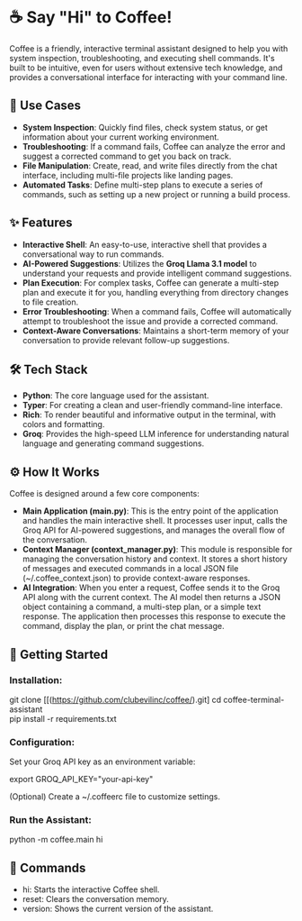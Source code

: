 # **☕ Say "Hi" to Coffee\!**

Coffee is a friendly, interactive terminal assistant designed to help you with system inspection, troubleshooting, and executing shell commands. It's built to be intuitive, even for users without extensive tech knowledge, and provides a conversational interface for interacting with your command line.

## **🚀 Use Cases**

* **System Inspection**: Quickly find files, check system status, or get information about your current working environment.  
* **Troubleshooting**: If a command fails, Coffee can analyze the error and suggest a corrected command to get you back on track.  
* **File Manipulation**: Create, read, and write files directly from the chat interface, including multi-file projects like landing pages.  
* **Automated Tasks**: Define multi-step plans to execute a series of commands, such as setting up a new project or running a build process.

## **✨ Features**

* **Interactive Shell**: An easy-to-use, interactive shell that provides a conversational way to run commands.  
* **AI-Powered Suggestions**: Utilizes the **Groq Llama 3.1 model** to understand your requests and provide intelligent command suggestions.  
* **Plan Execution**: For complex tasks, Coffee can generate a multi-step plan and execute it for you, handling everything from directory changes to file creation.  
* **Error Troubleshooting**: When a command fails, Coffee will automatically attempt to troubleshoot the issue and provide a corrected command.  
* **Context-Aware Conversations**: Maintains a short-term memory of your conversation to provide relevant follow-up suggestions.

## **🛠️ Tech Stack**

* **Python**: The core language used for the assistant.  
* **Typer**: For creating a clean and user-friendly command-line interface.  
* **Rich**: To render beautiful and informative output in the terminal, with colors and formatting.  
* **Groq**: Provides the high-speed LLM inference for understanding natural language and generating command suggestions.

## **⚙️ How It Works**

Coffee is designed around a few core components:

* **Main Application (main.py)**: This is the entry point of the application and handles the main interactive shell. It processes user input, calls the Groq API for AI-powered suggestions, and manages the overall flow of the conversation.  
* **Context Manager (context\_manager.py)**: This module is responsible for managing the conversation history and context. It stores a short history of messages and executed commands in a local JSON file (\~/.coffee\_context.json) to provide context-aware responses.  
* **AI Integration**: When you enter a request, Coffee sends it to the Groq API along with the current context. The AI model then returns a JSON object containing a command, a multi-step plan, or a simple text response. The application then processes this response to execute the command, display the plan, or print the chat message.

## **🚀 Getting Started**

### **Installation:**

git clone \[[(https://github.com/clubevilinc/coffee/).git\] 
cd coffee-terminal-assistant  
pip install \-r requirements.txt

### **Configuration:**

Set your Groq API key as an environment variable:

export GROQ\_API\_KEY="your-api-key"

(Optional) Create a \~/.coffeerc file to customize settings.

### **Run the Assistant:**

python \-m coffee.main hi

## **📝 Commands**

* hi: Starts the interactive Coffee shell.  
* reset: Clears the conversation memory.  
* version: Shows the current version of the assistant.
